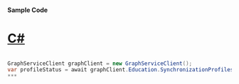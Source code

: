 #### Sample Code
# [C#](#tab/c-sharp)

```C#

GraphServiceClient graphClient = new GraphServiceClient();
var profileStatus = await graphClient.Education.SynchronizationProfiles.SynchronizationProfiles.ProfileStatus.Request().GetAsync();
*** 

```